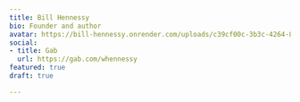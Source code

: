 ```yaml
---
title: Bill Hennessy
bio: Founder and author
avatar: https://bill-hennessy.onrender.com/uploads/c39cf00c-3b3c-4264-8625-cf2cf94cc689_1_201_a.jpeg
social:
- title: Gab
  url: https://gab.com/whennessy
featured: true
draft: true

---
```

